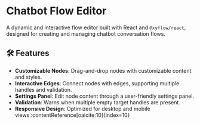 # Chatbot Flow Editor

A dynamic and interactive flow editor built with React and `@xyflow/react`, designed for creating and managing chatbot conversation flows.

## 🛠️ Features

- **Customizable Nodes**: Drag-and-drop nodes with customizable content and styles.
- **Interactive Edges**: Connect nodes with edges, supporting multiple handles and validation.
- **Settings Panel**: Edit node content through a user-friendly settings panel.
- **Validation**: Warns when multiple empty target handles are present.
- **Responsive Design**: Optimized for desktop and mobile views.:contentReference[oaicite:10]{index=10}
